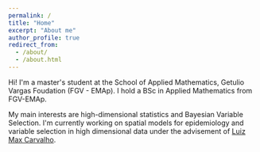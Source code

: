 ```yaml
---
permalink: /
title: "Home"
excerpt: "About me"
author_profile: true
redirect_from: 
  - /about/
  - /about.html
---
```


Hi! I'm a master's student at the School of Applied Mathematics, Getulio Vargas Foudation (FGV - EMAp). I hold a BSc in Applied Mathematics from FGV-EMAp.

My main interests are high-dimensional statistics and Bayesian Variable Selection. I'm currently working on spatial models for epidemiology and variable selection in high dimensional data under the advisement of [Luiz Max Carvalho](https://github.com/maxbiostat).
